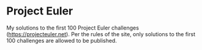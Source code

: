 # Project Euler
My solutions to the first 100 Project Euler challenges (https://projecteuler.net). Per the rules of the site, only solutions to the first 100 challenges are allowed to be published.
